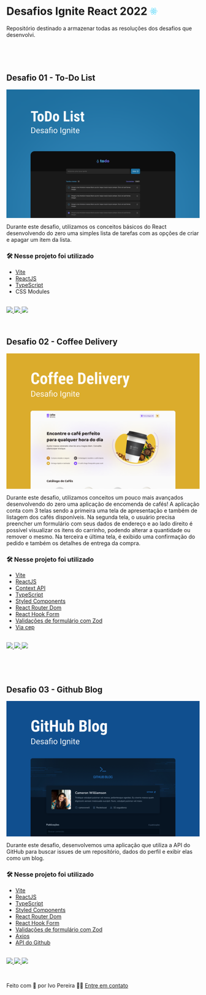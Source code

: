 # Desafios Ignite React 2022 <img width="20" height="20" src="https://raw.githubusercontent.com/devicons/devicon/master/icons/react/react-original.svg" />

Repositório destinado a armazenar todas as resoluções dos desafios que desenvolvi.

<br />

&nbsp;

## Desafio 01 - To-Do List

<img src="images/todo-list.png" align="center" />

Durante este desafio, utilizamos os conceitos básicos do React desenvolvendo do zero uma simples lista de tarefas com as opções de criar e apagar um item da lista.

### 🛠️ Nesse projeto foi utilizado

- [Vite](https://vitejs.dev/)
- [ReactJS](https://reactjs.org/)
- [TypeScript](https://www.typescriptlang.org/)
- CSS Modules

<br />

<a href="https://todo-list-ignite-ivopereira-jr.vercel.app/" target="_blank">
<img src="https://user-images.githubusercontent.com/71772559/178192066-d52e0cf7-906e-4baa-80f3-4b49dde153c0.png" />
</a>

<a href="/todo-list" target="_blank">
<img src="https://user-images.githubusercontent.com/71772559/178192378-234b9c46-7e31-47fb-8ddf-245617d8b198.png" />
</a>

<a href="https://www.figma.com/file/0n0zDN7zbzhRbaEO74Xesx/ToDo-List/duplicate" target="_blank">
<img src="https://user-images.githubusercontent.com/71772559/178192253-4fe4757c-de57-4878-a38c-a483c25670b1.png" />
</a>

&nbsp;

## Desafio 02 - Coffee Delivery

<img src="images/coffee-delivery.png" align="center" />

Durante este desafio, utilizamos conceitos um pouco mais avançados desenvolvendo do zero uma aplicação de encomenda de cafés! A aplicação conta com 3 telas sendo a primeira uma tela de apresentação e também de listagem dos cafés disponíveis. Na segunda tela, o usuário precisa preencher um formulário com seus dados de endereço e ao lado direito é possível visualizar os itens do carrinho, podendo alterar a quantidade ou remover o mesmo. Na terceira e última tela, é exibido uma confirmação do pedido e também os detalhes de entrega da compra.

### 🛠️ Nesse projeto foi utilizado

- [Vite](https://vitejs.dev/)
- [ReactJS](https://reactjs.org/)
- [Context API](https://reactjs.org/docs/context.html)
- [TypeScript](https://www.typescriptlang.org/)
- [Styled Components](https://styled-components.com/)
- [React Router Dom](https://reactrouter.com/en/main)
- [React Hook Form](https://react-hook-form.com/)
- [Validações de formulário com Zod](https://github.com/colinhacks/zod)
- [Via cep](https://viacep.com.br/)

<br />

<a href="https://github-blog-ivopereira-jr.vercel.app/" target="_blank">
<img src="https://user-images.githubusercontent.com/71772559/178192066-d52e0cf7-906e-4baa-80f3-4b49dde153c0.png" />
</a>

<a href="/coffee-delivery" target="_blank">
<img src="https://user-images.githubusercontent.com/71772559/178192378-234b9c46-7e31-47fb-8ddf-245617d8b198.png" />
</a>

<a href="https://www.figma.com/file/5yT9ZzZmRQRS4yivGGB3pl/Coffee-Delivery/duplicate" target="_blank">
<img src="https://user-images.githubusercontent.com/71772559/178192253-4fe4757c-de57-4878-a38c-a483c25670b1.png" />
</a>

&nbsp;

&nbsp;

## Desafio 03 - Github Blog

<img src="images/github-blog.png" align="center" />

Durante este desafio, desenvolvemos uma aplicação que utiliza a API do GitHub para buscar issues de um repositório, dados do perfil e exibir elas como um blog.

### 🛠️ Nesse projeto foi utilizado

- [Vite](https://vitejs.dev/)
- [ReactJS](https://reactjs.org/)
- [TypeScript](https://www.typescriptlang.org/)
- [Styled Components](https://styled-components.com/)
- [React Router Dom](https://reactrouter.com/en/main)
- [React Hook Form](https://react-hook-form.com/)
- [Validações de formulário com Zod](https://github.com/colinhacks/zod)
- [Axios](https://axios-http.com/ptbr/docs/intro)
- [API do Github](https://docs.github.com/pt/rest?apiVersion=2022-11-28)

<br />

<a href="https://coffee-delivery-ignite-ivopereira-jr.vercel.app/" target="_blank">
<img src="https://user-images.githubusercontent.com/71772559/178192066-d52e0cf7-906e-4baa-80f3-4b49dde153c0.png" />
</a>

<a href="/github-blog" target="_blank">
<img src="https://user-images.githubusercontent.com/71772559/178192378-234b9c46-7e31-47fb-8ddf-245617d8b198.png" />
</a>

<a href="https://www.figma.com/community/file/1138814951106121051" target="_blank">
<img src="https://user-images.githubusercontent.com/71772559/178192253-4fe4757c-de57-4878-a38c-a483c25670b1.png" />
</a>

&nbsp;

Feito com 💜 por Ivo Pereira ✌🏽 [Entre em contato ](https://www.linkedin.com/in/ivopereira-jr/)
